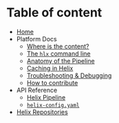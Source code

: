 <!--
/*
* Copyright 2018 Adobe. All rights reserved.
* This file is licensed to you under the Apache License, Version 2.0 (the "License");
* you may not use this file except in compliance with the License. You may obtain a copy
* of the License at http://www.apache.org/licenses/LICENSE-2.0
*
* Unless required by applicable law or agreed to in writing, software distributed under
* the License is distributed on an "AS IS" BASIS, WITHOUT WARRANTIES OR REPRESENTATIONS
* OF ANY KIND, either express or implied. See the License for the specific language
* governing permissions and limitations under the License.
*/
-->

# Table of content

* [Home](/index.md)
* Platform Docs
  * [Where is the content?](/doc/getting-started/content.md)
  * [The `hlx` command line](/client/README.md)
  * [Anatomy of the Pipeline](/pipeline/README.md)
  * [Caching in Helix](/doc/general/shared-caching.md)
  * [Troubleshooting & Debugging](/doc/general/troubleshooting.md)
  * [How to contribute](/doc/general/contributing.md)
* API Reference
  * [Helix Pipeline](/pipeline/docs/README.md)
  * [`helix-config.yaml`](/shared/docs/README.md)
* [Helix Repositories](https://github.com/search?p=1&q=topic%3Ahelix+org%3Aadobe&type=Repositories)

